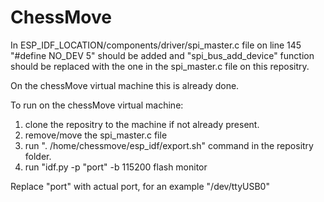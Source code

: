 # ChessMove

In ESP_IDF_LOCATION/components/driver/spi_master.c file on line 145 "#define NO_DEV 5" should be added and "spi_bus_add_device" function should be replaced with the one in the spi_master.c file on this repositry.

On the chessMove virtual machine this is already done.

To run on the chessMove virtual machine:

1) clone the repositry to the machine if not already present.
2) remove/move the spi_master.c file
3) run ". /home/chessmove/esp_idf/export.sh" command in the repositry folder.
4) run "idf.py -p "port" -b 115200 flash monitor 
  
Replace "port" with actual port, for an example "/dev/ttyUSB0"
